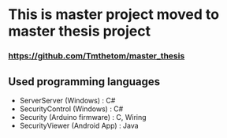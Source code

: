 # This is master project moved to master thesis project
### https://github.com/Tmthetom/master_thesis

## Used programming languages
* ServerServer (Windows)        : C#
* SecurityControl (Windows)     : C#
* Security (Arduino firmware)   : C, Wiring
* SecurityViewer (Android App)  : Java
